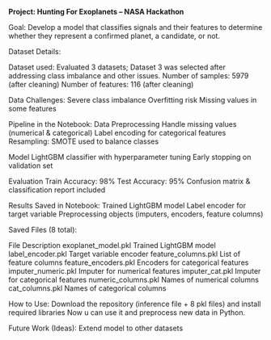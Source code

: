 **Project: Hunting For Exoplanets – NASA Hackathon**

Goal:
Develop a model that classifies signals and their features to determine whether they represent
a confirmed planet, a candidate, or not.

Dataset Details:

Dataset used:
Evaluated 3 datasets; Dataset 3 was selected after addressing class imbalance and other issues.
Number of samples: 5979 (after cleaning)
Number of features: 116 (after cleaning)

Data Challenges:
Severe class imbalance
Overfitting risk
Missing values in some features

Pipeline in the Notebook:
Data Preprocessing
Handle missing values (numerical & categorical)
Label encoding for categorical features
Resampling:
SMOTE used to balance classes

Model
LightGBM classifier with hyperparameter tuning
Early stopping on validation set

Evaluation
Train Accuracy: 98%
Test Accuracy: 95%
Confusion matrix & classification report included

Results Saved in Notebook:
Trained LightGBM model
Label encoder for target variable
Preprocessing objects (imputers, encoders, feature columns)

Saved Files (8 total):

File	Description
exoplanet_model.pkl	Trained LightGBM model
label_encoder.pkl	Target variable encoder
feature_columns.pkl	List of feature columns
feature_encoders.pkl	Encoders for categorical features
imputer_numeric.pkl	Imputer for numerical features
imputer_cat.pkl	Imputer for categorical features
numeric_columns.pkl	Names of numerical columns
cat_columns.pkl	Names of categorical columns

How to Use:
Download the repository (inference file + 8 pkl files) and install required libraries
Now u can use it and preprocess new data in Python.

Future Work (Ideas):
Extend model to other datasets
